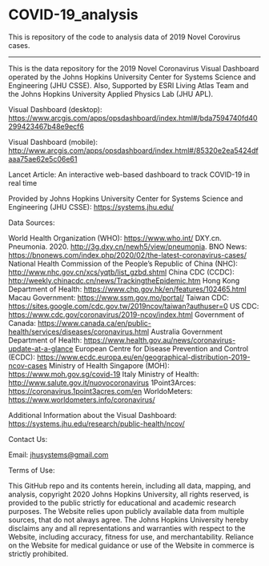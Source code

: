 # COVID-19_analysis

This is repository of the code to analysis data of 2019 Novel Corovirus cases.

-----------
 
This is the data repository for the 2019 Novel Coronavirus Visual Dashboard operated by the Johns Hopkins University Center for Systems Science and Engineering (JHU CSSE). Also, Supported by ESRI Living Atlas Team and the Johns Hopkins University Applied Physics Lab (JHU APL).


Visual Dashboard (desktop):
https://www.arcgis.com/apps/opsdashboard/index.html#/bda7594740fd40299423467b48e9ecf6

Visual Dashboard (mobile):
http://www.arcgis.com/apps/opsdashboard/index.html#/85320e2ea5424dfaaa75ae62e5c06e61

Lancet Article:
An interactive web-based dashboard to track COVID-19 in real time

Provided by Johns Hopkins University Center for Systems Science and Engineering (JHU CSSE):
https://systems.jhu.edu/

Data Sources:

World Health Organization (WHO): https://www.who.int/
DXY.cn. Pneumonia. 2020. http://3g.dxy.cn/newh5/view/pneumonia.
BNO News: https://bnonews.com/index.php/2020/02/the-latest-coronavirus-cases/
National Health Commission of the People’s Republic of China (NHC):
http://www.nhc.gov.cn/xcs/yqtb/list_gzbd.shtml
China CDC (CCDC): http://weekly.chinacdc.cn/news/TrackingtheEpidemic.htm
Hong Kong Department of Health: https://www.chp.gov.hk/en/features/102465.html
Macau Government: https://www.ssm.gov.mo/portal/
Taiwan CDC: https://sites.google.com/cdc.gov.tw/2019ncov/taiwan?authuser=0
US CDC: https://www.cdc.gov/coronavirus/2019-ncov/index.html
Government of Canada: https://www.canada.ca/en/public-health/services/diseases/coronavirus.html
Australia Government Department of Health: https://www.health.gov.au/news/coronavirus-update-at-a-glance
European Centre for Disease Prevention and Control (ECDC): https://www.ecdc.europa.eu/en/geographical-distribution-2019-ncov-cases
Ministry of Health Singapore (MOH): https://www.moh.gov.sg/covid-19
Italy Ministry of Health: http://www.salute.gov.it/nuovocoronavirus
1Point3Arces: https://coronavirus.1point3acres.com/en
WorldoMeters: https://www.worldometers.info/coronavirus/

Additional Information about the Visual Dashboard:
https://systems.jhu.edu/research/public-health/ncov/

Contact Us:

Email: jhusystems@gmail.com

Terms of Use:

This GitHub repo and its contents herein, including all data, mapping, and analysis, copyright 2020 Johns Hopkins University, all rights reserved, is provided to the public strictly for educational and academic research purposes. The Website relies upon publicly available data from multiple sources, that do not always agree. The Johns Hopkins University hereby disclaims any and all representations and warranties with respect to the Website, including accuracy, fitness for use, and merchantability. Reliance on the Website for medical guidance or use of the Website in commerce is strictly prohibited.
